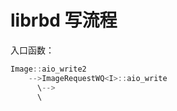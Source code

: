 # librbd 写流程

入口函数：

```c++
Image::aio_write2
    -->ImageRequestWQ<I>::aio_write
      \-->
      \
```








